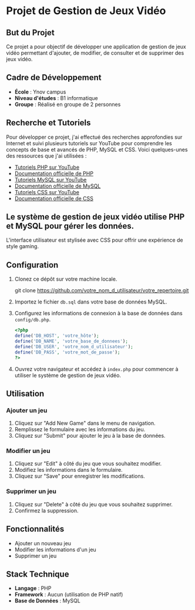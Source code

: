 # Projet de Gestion de Jeux Vidéo

## But du Projet

Ce projet a pour objectif de développer une application de gestion de jeux vidéo permettant d'ajouter, de modifier, de consulter et de supprimer des jeux vidéo.

## Cadre de Développement

- **École** : Ynov campus
- **Niveau d'études** : B1 informatique
- **Groupe** : Réalisé en groupe de 2 personnes


## Recherche et Tutoriels

Pour développer ce projet, j'ai effectué des recherches approfondies sur Internet et suivi plusieurs tutoriels sur YouTube pour comprendre les concepts de base et avancés de PHP, MySQL et CSS. Voici quelques-unes des ressources que j'ai utilisées :

- [Tutoriels PHP sur YouTube](https://www.youtube.com/results?search_query=php+tutorial)
- [Documentation officielle de PHP](https://www.php.net/docs.php)
- [Tutoriels MySQL sur YouTube](https://www.youtube.com/results?search_query=mysql+tutorial)
- [Documentation officielle de MySQL](https://dev.mysql.com/doc/)
- [Tutoriels CSS sur YouTube](https://www.youtube.com/results?search_query=css+tutorial)
- [Documentation officielle de CSS](https://developer.mozilla.org/en-US/docs/Web/CSS)


## Le système de gestion de jeux vidéo utilise PHP et MySQL pour gérer les données. 
L'interface utilisateur est stylisée avec CSS pour offrir une expérience de style gaming.

## Configuration

1. Clonez ce dépôt sur votre machine locale.

    git clone https://github.com/votre_nom_d_utilisateur/votre_repertoire.git
    
2. Importez le fichier `db.sql` dans votre base de données MySQL.
3. Configurez les informations de connexion à la base de données dans `config/db.php`.

    ```php
    <?php
    define('DB_HOST', 'votre_hôte');
    define('DB_NAME', 'votre_base_de_donnees');
    define('DB_USER', 'votre_nom_d_utilisateur');
    define('DB_PASS', 'votre_mot_de_passe');
    ?>
    ```

4. Ouvrez votre navigateur et accédez à `index.php` pour commencer à utiliser le système de gestion de jeux vidéo.

## Utilisation

### Ajouter un jeu

1. Cliquez sur "Add New Game" dans le menu de navigation.
2. Remplissez le formulaire avec les informations du jeu.
3. Cliquez sur "Submit" pour ajouter le jeu à la base de données.

### Modifier un jeu

1. Cliquez sur "Edit" à côté du jeu que vous souhaitez modifier.
2. Modifiez les informations dans le formulaire.
3. Cliquez sur "Save" pour enregistrer les modifications.

### Supprimer un jeu

1. Cliquez sur "Delete" à côté du jeu que vous souhaitez supprimer.
2. Confirmez la suppression.


## Fonctionnalités

- Ajouter un nouveau jeu
- Modifier les informations d'un jeu
- Supprimer un jeu

## Stack Technique

- **Langage** : PHP
- **Framework** : Aucun (utilisation de PHP natif)
- **Base de Données** : MySQL

